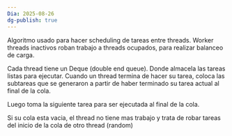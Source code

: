 ```yaml
---
Dia: 2025-08-26
dg-publish: true
---
```

Algoritmo usado para hacer scheduling de tareas entre threads. Worker threads inactivos roban trabajo a threads ocupados, para realizar balanceo de carga.

Cada thread tiene un Deque (double end queue). Donde almacela las tareas listas para ejecutar. Cuando un thread termina de hacer su tarea, coloca las subtareas que se generaron a partir de haber terminado su tarea actual al final de la cola. 

Luego toma la siguiente tarea para ser ejecutada al final de la cola. 

Si su cola esta vacia, el thread no tiene mas trabajo y trata de robar tareas del inicio de la cola de otro thread (random)